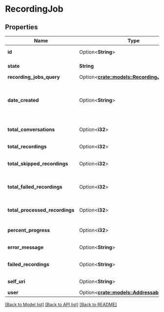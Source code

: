 # RecordingJob

## Properties

Name | Type | Description | Notes
------------ | ------------- | ------------- | -------------
**id** | Option<**String**> | The globally unique identifier for the object. | [optional][readonly]
**state** | **String** | The current state of the job. | 
**recording_jobs_query** | Option<[**crate::models::RecordingJobsQuery**](RecordingJobsQuery.md)> |  | [optional]
**date_created** | Option<**String**> | Date when the job was created. Date time is represented as an ISO-8601 string. For example: yyyy-MM-ddTHH:mm:ss[.mmm]Z | [optional][readonly]
**total_conversations** | Option<**i32**> | Total number of conversations affected. | [optional][readonly]
**total_recordings** | Option<**i32**> | Total number of recordings affected. | [optional][readonly]
**total_skipped_recordings** | Option<**i32**> | Total number of recordings that have been skipped. | [optional][readonly]
**total_failed_recordings** | Option<**i32**> | Total number of recordings that the bulk job failed to process. | [optional][readonly]
**total_processed_recordings** | Option<**i32**> | Total number of recordings have been processed. | [optional][readonly]
**percent_progress** | Option<**i32**> | Progress in percentage based on the number of recordings | [optional][readonly]
**error_message** | Option<**String**> | Error occurred during the job execution | [optional][readonly]
**failed_recordings** | Option<**String**> | Get IDs of recordings that the bulk job failed for | [optional][readonly]
**self_uri** | Option<**String**> | The URI for this object | [optional][readonly]
**user** | Option<[**crate::models::AddressableEntityRef**](AddressableEntityRef.md)> |  | [optional]

[[Back to Model list]](../README.md#documentation-for-models) [[Back to API list]](../README.md#documentation-for-api-endpoints) [[Back to README]](../README.md)


